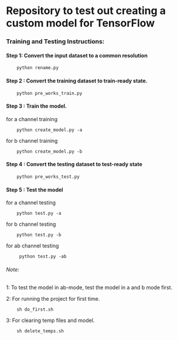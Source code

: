 Repository to test out creating a custom model for TensorFlow
=============================================================
### Training and Testing Instructions:

#### Step 1: Convert the input dataset to a common resolution

        python rename.py
        
#### Step 2 : Convert the training dataset to train-ready state.

        python pre_works_train.py
        
#### Step 3 : Train the model.

  for a channel training
  
        python create_model.py -a 
  
  for b channel training
  
        python create_model.py -b 
        
#### Step 4 : Convert the testing dataset to test-ready state

        python pre_works_test.py
        
#### Step 5 : Test the model

  for a channel testing
  
        python test.py -a 
  
  for b channel testing
  
        python test.py -b
        
  for ab channel testing
  
         python test.py -ab
         
###### Note:

1: To test the model in ab-mode, test the model in a and b mode first.
       
2: For running the project for first time.

        sh do_first.sh

3: For clearing temp files and model.

        sh delete_temps.sh
